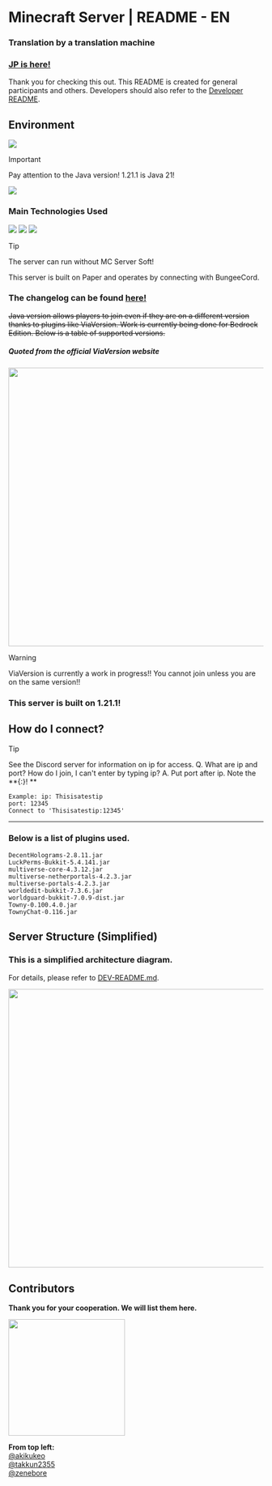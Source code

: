 # Minecraft Server | README - EN
<!-- tagの設定前にしっかりmergeしたか確認！！！！！！ -->
### **Translation by a translation machine**
### **[JP is here!](../README.md)**

Thank you for checking this out. This README is created for general participants and others. Developers should also refer to the [Developer README](DEV-README_EN.md).

## Environment
<img src="https://img.shields.io/badge/Java-21.0.1%20LTS-007396.svg?logo=java&style=popout">

> [!IMPORTANT]
> Pay attention to the Java version!
> 1.21.1 is Java 21!

<img src="https://img.shields.io/badge/-Windows-0078D6.svg?logo=windows&style=popout">

### Main Technologies Used
<img src="https://img.shields.io/badge/-BungeeCord-4FC08D.svg?logo=&style=popout">
<img src="https://img.shields.io/badge/Paper-%204514c71%2096-4FC08D.svg?logo=&style=popout">
<img src="https://img.shields.io/badge/MC%20Server%20Soft-v13.9.1-4FC08D.svg?logo=&style=popout">

> [!TIP]
> The server can run without MC Server Soft!

This server is built on Paper and operates by connecting with BungeeCord.

### The changelog can be found [**here!**](CHANGELOG_EN.md)

~~Java version allows players to join even if they are on a different version thanks to plugins like ViaVersion. Work is currently being done for Bedrock Edition. Below is a table of supported versions.~~

##### Quoted from the official ViaVersion website
<!-- ![ViaVersion Version Compatibility Chart](https://github.com/user-attachments/assets/f5b2a55f-a59f-49b3-8048-c80d1a0d1090) -->
<p><img src="https://github.com/user-attachments/assets/f5b2a55f-a59f-49b3-8048-c80d1a0d1090" width="550"></p>

> [!WARNING]
> ViaVersion is currently a work in progress!!
> You cannot join unless you are on the same version!!

### This server is built on 1.21.1!
## How do I connect?
> [!TIP]
> See the Discord server for information on ip for access.
> Q. What are ip and port? How do I join, I can't enter by typing ip?
> A. Put port after ip. Note the **{:}! **
> ```
> Example: ip: Thisisatestip
> port: 12345
> Connect to 'Thisisatestip:12345'
> ```


---

### Below is a list of plugins used.
```
DecentHolograms-2.8.11.jar 
LuckPerms-Bukkit-5.4.141.jar 
multiverse-core-4.3.12.jar 
multiverse-netherportals-4.2.3.jar 
multiverse-portals-4.2.3.jar 
worldedit-bukkit-7.3.6.jar 
worldguard-bukkit-7.0.9-dist.jar 
Towny-0.100.4.0.jar 
TownyChat-0.116.jar
```

## Server Structure (Simplified)
### This is a simplified architecture diagram.
For details, please refer to [DEV-README.md](DEV-README_EN.md).
<!-- ![Simplified Architecture Diagram](https://github.com/user-attachments/assets/560aac12-9510-4038-8f71-d980e1319666) -->
<p><img src="https://github.com/user-attachments/assets/560aac12-9510-4038-8f71-d980e1319666" width="550"></p>

## Contributors
**Thank you for your cooperation. We will list them here.**

<a href="https://github.com/akikukeo/minecraft-server/graphs/contributors">
  <img src="https://contrib.rocks/image?repo=akikukeo/minecraft-server" width="230" />
  <!-- Made with [contrib.rocks](https://contrib.rocks). -->
</a>

**From top left:**  
[@akikukeo](https://github.com/akikukeo)  
[@takkun2355](https://github.com/takkun2355)  
[@zenebore](https://github.com/zenebore)
